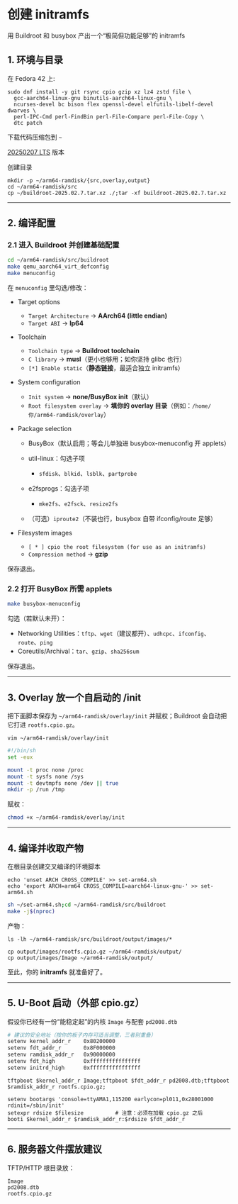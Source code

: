# 创建 initramfs

用 Buildroot 和 busybox 产出一个“极简但功能足够”的 initramfs

## 1. 环境与目录

在 Fedora 42 上:

```text
sudo dnf install -y git rsync cpio gzip xz lz4 zstd file \
  gcc-aarch64-linux-gnu binutils-aarch64-linux-gnu \
  ncurses-devel bc bison flex openssl-devel elfutils-libelf-devel dwarves \
  perl-IPC-Cmd perl-FindBin perl-File-Compare perl-File-Copy \
  dtc patch
```

下载代码压缩包到 `~`

[20250207 LTS](https://buildroot.org/download.html) 版本

创建目录

```text
mkdir -p ~/arm64-ramdisk/{src,overlay,output}
cd ~/arm64-ramdisk/src
cp ~/buildroot-2025.02.7.tar.xz ./;tar -xf buildroot-2025.02.7.tar.xz
```

---

## 2. 编译配置

### 2.1 进入 Buildroot 并创建基础配置

```bash
cd ~/arm64-ramdisk/src/buildroot
make qemu_aarch64_virt_defconfig
make menuconfig
```

在 `menuconfig` 里勾选/修改：

* Target options

    * `Target Architecture` → **AArch64 (little endian)**
    * `Target ABI` → **lp64**

* Toolchain

    * `Toolchain type` → **Buildroot toolchain**
    * `C library` → **musl**（更小也够用；如你坚持 glibc 也行）
    * `[*] Enable static`（**静态链接**，最适合独立 initramfs）

* System configuration

    * `Init system` → **none/BusyBox init**（默认）
    * `Root filesystem overlay` → **填你的 overlay 目录**（例如：`/home/你/arm64-ramdisk/overlay`）

* Package selection

    * BusyBox（默认启用；等会儿单独进 busybox-menuconfig 开 applets）
    * util-linux：勾选子项

        * `sfdisk`、`blkid`、`lsblk`、`partprobe`
    * e2fsprogs：勾选子项

        * `mke2fs`、`e2fsck`、`resize2fs`
    * （可选）`iproute2`（不装也行，busybox 自带 ifconfig/route 足够）

* Filesystem images

    * `[ * ] cpio the root filesystem (for use as an initramfs)`
    * `Compression method` → **gzip**

保存退出。

### 2.2 打开 BusyBox 所需 applets

```bash
make busybox-menuconfig
```

勾选（若默认未开）：

* Networking Utilities：`tftp`、`wget`（建议都开）、`udhcpc`、`ifconfig`、`route`、`ping`
* Coreutils/Archival：`tar`、`gzip`、`sha256sum`

保存退出。

---

## 3. Overlay 放一个自启动的 /init

把下面脚本保存为 `~/arm64-ramdisk/overlay/init` 并赋权；Buildroot 会自动把它打进 `rootfs.cpio.gz`。

```text
vim ~/arm64-ramdisk/overlay/init
```

```sh
#!/bin/sh
set -eux

mount -t proc none /proc
mount -t sysfs none /sys
mount -t devtmpfs none /dev || true
mkdir -p /run /tmp
```

赋权：

```bash
chmod +x ~/arm64-ramdisk/overlay/init
```

---

## 4. 编译并收取产物

在根目录创建交叉编译的环境脚本

```text
echo 'unset ARCH CROSS_COMPILE' >> set-arm64.sh
echo 'export ARCH=arm64 CROSS_COMPILE=aarch64-linux-gnu-' >> set-arm64.sh
```

```bash
sh ~/set-arm64.sh;cd ~/arm64-ramdisk/src/buildroot
make -j$(nproc)
```

产物：

```text
ls -lh ~/arm64-ramdisk/src/buildroot/output/images/*
```

```text
cp output/images/rootfs.cpio.gz ~/arm64-ramdisk/output/
cp output/images/Image ~/arm64-ramdisk/output/
```

至此，你的 **initramfs** 就准备好了。

---

## 5. U-Boot 启动（外部 cpio.gz）

假设你已经有一份“能稳定起”的内核 `Image` 与配套 `pd2008.dtb`

```bash
# 建议的安全地址（按你的板子内存可适当调整，三者别重叠）
setenv kernel_addr_r    0x80200000
setenv fdt_addr_r       0x8F000000
setenv ramdisk_addr_r   0x90000000
setenv fdt_high         0xffffffffffffffff
setenv initrd_high      0xffffffffffffffff
```

```
tftpboot $kernel_addr_r Image;tftpboot $fdt_addr_r pd2008.dtb;tftpboot $ramdisk_addr_r rootfs.cpio.gz;
```

```text
setenv bootargs 'console=ttyAMA1,115200 earlycon=pl011,0x28001000 rdinit=/sbin/init'
setexpr rdsize $filesize          # 注意：必须在加载 cpio.gz 之后
booti $kernel_addr_r $ramdisk_addr_r:$rdsize $fdt_addr_r
```

---

## 6. 服务器文件摆放建议

TFTP/HTTP 根目录放：

```
Image
pd2008.dtb
rootfs.cpio.gz
```
